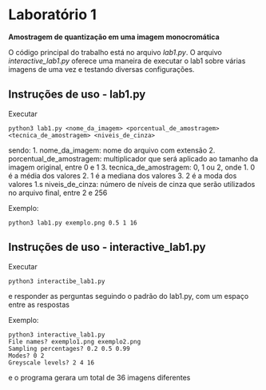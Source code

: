 # Laboratório 1

**Amostragem de quantização em uma imagem monocromática**

O código principal do trabalho está no arquivo *lab1.py*. O arquivo *interactive_lab1.py* oferece uma maneira de executar o lab1 sobre várias imagens de uma vez e testando diversas configurações.

## Instruções de uso - lab1.py

Executar
```
python3 lab1.py <nome_da_imagem> <porcentual_de_amostragem> <tecnica_de_amostragem> <niveis_de_cinza>
````
sendo:
    1. nome_da_imagem: nome do arquivo com extensão
    2. porcentual_de_amostragem: multiplicador que será aplicado ao tamanho da imagem original, entre 0 e 1
    3. tecnica_de_amostragem: 0, 1 ou 2, onde 
        1. 0 é a média dos valores
        2. 1 é a mediana dos valores
        3. 2 é a moda dos valores
    1.s niveis_de_cinza: número de níveis de cinza que serão utilizados no arquivo final, entre 2 e 256

Exemplo:
```
python3 lab1.py exemplo.png 0.5 1 16
````

## Instruções de uso - interactive_lab1.py

Executar
```
python3 interactibe_lab1.py
````

e responder as perguntas seguindo o padrão do lab1.py, com um espaço entre as respostas

Exemplo:
```
python3 interactive_lab1.py
File names? exemplo1.png exemplo2.png
Sampling percentages? 0.2 0.5 0.99
Modes? 0 2
Greyscale levels? 2 4 16
````

e o programa gerara um total de 36 imagens diferentes